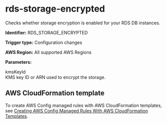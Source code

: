 # rds\-storage\-encrypted<a name="rds-storage-encrypted"></a>

Checks whether storage encryption is enabled for your RDS DB instances\.

**Identifier:** RDS\_STORAGE\_ENCRYPTED

**Trigger type:** Configuration changes

**AWS Region:** All supported AWS Regions

**Parameters:**

 kmsKeyId   
 KMS key ID or ARN used to encrypt the storage\.

## AWS CloudFormation template<a name="w22aac11c29c17d257c15"></a>

To create AWS Config managed rules with AWS CloudFormation templates, see [Creating AWS Config Managed Rules With AWS CloudFormation Templates](aws-config-managed-rules-cloudformation-templates.md)\.